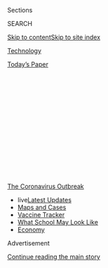 <div id="app">

<div>

<div>

<div>

<div class="NYTAppHideMasthead css-1q2w90k e1suatyy0">

<div class="section css-ui9rw0 e1suatyy2">

<div class="css-eph4ug er09x8g0">

<div class="css-6n7j50">

</div>

<span class="css-1dv1kvn">Sections</span>

<div class="css-10488qs">

<span class="css-1dv1kvn">SEARCH</span>

</div>

[Skip to content](#site-content)[Skip to site
index](#site-index)

</div>

<div id="masthead-section-label" class="css-1wr3we4 eaxe0e00">

[Technology](https://www.nytimes.com/section/technology)

</div>

<div class="css-10698na e1huz5gh0">

</div>

</div>

<div id="masthead-bar-one" class="section hasLinks css-15hmgas e1csuq9d3">

<div class="css-uqyvli e1csuq9d0">

</div>

<div class="css-1uqjmks e1csuq9d1">

</div>

<div class="css-9e9ivx">

[](https://myaccount.nytimes.com/auth/login?response_type=cookie&client_id=vi)

</div>

<div class="css-1bvtpon e1csuq9d2">

[Today’s
Paper](https://www.nytimes.com/section/todayspaper)

</div>

</div>

</div>

</div>

<div data-aria-hidden="false">

<div id="site-content" data-role="main">

<div>

<div class="css-1aor85t" style="opacity:0.000000001;z-index:-1;visibility:hidden">

<div class="css-1hqnpie">

<div class="css-epjblv">

<span class="css-17xtcya">[Technology](/section/technology)</span><span class="css-x15j1o">|</span><span class="css-fwqvlz">Remember
the MOOCs? After Near-Death, They’re
Booming</span>

</div>

<div class="css-k008qs">

<div class="css-1iwv8en">

<span class="css-18z7m18"></span>

<div>

</div>

</div>

<span class="css-1n6z4y">https://nyti.ms/3c3yKd9</span>

<div class="css-1705lsu">

<div class="css-4xjgmj">

<div class="css-4skfbu" data-role="toolbar" data-aria-label="Social Media Share buttons, Save button, and Comments Panel with current comment count" data-testid="share-tools">

  - 
  - 
  - 
  - 
    
    <div class="css-6n7j50">
    
    </div>

  - 
  - 

</div>

</div>

</div>

</div>

</div>

</div>

<div id="NYT_TOP_BANNER_REGION" class="css-13pd83m">

<div>

<div id="styln-prism-menu-1592847958612" class="section interactive-content interactive-size-medium css-1edisqu">

<div class="css-17ih8de interactive-body">

<div id="scroll-container" class="css-1gj85ro">

[<span class="styln-title-wrap"><span class="css-1pje3qr">The
Coronavirus</span><span class="css-1pje3qr">
Outbreak</span></span>](https://www.nytimes.com/news-event/coronavirus?action=click&pgtype=Article&state=default&region=TOP_BANNER&context=storylines_menu)

  - <span class="css-kqxiym" data-emphasize="true">live</span>[Latest
    Updates](https://www.nytimes.com/2020/08/01/world/coronavirus-covid-19.html?action=click&pgtype=Article&state=default&region=TOP_BANNER&context=storylines_menu)
  - [Maps and
    Cases](https://www.nytimes.com/interactive/2020/us/coronavirus-us-cases.html?action=click&pgtype=Article&state=default&region=TOP_BANNER&context=storylines_menu)
  - [Vaccine
    Tracker](https://www.nytimes.com/interactive/2020/science/coronavirus-vaccine-tracker.html?action=click&pgtype=Article&state=default&region=TOP_BANNER&context=storylines_menu)
  - [What School May Look
    Like](https://www.nytimes.com/interactive/2020/07/29/us/schools-reopening-coronavirus.html?action=click&pgtype=Article&state=default&region=TOP_BANNER&context=storylines_menu)
  - [Economy](https://www.nytimes.com/live/2020/07/31/business/stock-market-today-coronavirus?action=click&pgtype=Article&state=default&region=TOP_BANNER&context=storylines_menu)

</div>

</div>

</div>

</div>

</div>

<div id="top-wrapper" class="css-1sy8kpn">

<div id="top-slug" class="css-l9onyx">

Advertisement

</div>

[Continue reading the main
story](#after-top)

<div class="ad top-wrapper" style="text-align:center;height:100%;display:block;min-height:250px">

<div id="top" class="place-ad" data-position="top" data-size-key="top">

</div>

</div>

<div id="after-top">

</div>

</div>

<div>

<div id="sponsor-wrapper" class="css-1hyfx7x">

<div id="sponsor-slug" class="css-19vbshk">

Supported by

</div>

[Continue reading the main
story](#after-sponsor)

<div id="sponsor" class="ad sponsor-wrapper" style="text-align:center;height:100%;display:block">

</div>

<div id="after-sponsor">

</div>

</div>

<div class="css-186x18t">

</div>

<div class="css-1vkm6nb ehdk2mb0">

# Remember the MOOCs? After Near-Death, They’re Booming

</div>

The pioneering online learning networks offer hard-earned lessons for
what works and what doesn’t with online education.

<div class="css-79elbk" data-testid="photoviewer-wrapper">

<div class="css-z3e15g" data-testid="photoviewer-wrapper-hidden">

</div>

<div class="css-1a48zt4 ehw59r15" data-testid="photoviewer-children">

![<span class="css-16f3y1r e13ogyst0" data-aria-hidden="true">Coursera,
based in Mountain View, Calif., is one of the big online learning
networks, known as MOOCs, started nearly a decade ago as university
experiments.</span><span class="css-cnj6d5 e1z0qqy90" itemprop="copyrightHolder"><span class="css-1ly73wi e1tej78p0">Credit...</span><span><span>Jessica
Chou for The New York
Times</span></span></span>](https://static01.nyt.com/images/2020/05/20/business/VIRUS-MOOCS1/merlin_172473702_79fc669f-247a-4260-b67c-a1e4fac274ee-articleLarge.jpg?quality=75&auto=webp&disable=upscale)

</div>

</div>

<div class="css-18e8msd">

<div class="css-vp77d3 epjyd6m0">

<div class="css-hus3qt ey68jwv0" data-aria-hidden="true">

[![Steve
Lohr](https://static01.nyt.com/images/2018/02/20/multimedia/author-steve-lohr/author-steve-lohr-thumbLarge.jpg
"Steve Lohr")](https://www.nytimes.com/by/steve-lohr)

</div>

<div class="css-1baulvz">

By [<span class="css-1baulvz last-byline" itemprop="name">Steve
Lohr</span>](https://www.nytimes.com/by/steve-lohr)

</div>

</div>

  - May 26,
    2020

  - 
    
    <div class="css-4xjgmj">
    
    <div class="css-d8bdto" data-role="toolbar" data-aria-label="Social Media Share buttons, Save button, and Comments Panel with current comment count" data-testid="share-tools">
    
      - 
      - 
      - 
      - 
        
        <div class="css-6n7j50">
        
        </div>
    
      - 
      - 
    
    </div>
    
    </div>

</div>

</div>

<div class="section meteredContent css-1r7ky0e" name="articleBody" itemprop="articleBody">

<div class="css-1fanzo5 StoryBodyCompanionColumn">

<div class="css-53u6y8">

Sandeep Gupta, a technology manager in California, sees the economic
storm caused by the coronavirus as a time “to try to future-proof your
working life.” So he is taking an online course in artificial
intelligence.

Dr. Robert Davidson, an emergency-room physician in Michigan, says the
pandemic has cast “a glaring light on the shortcomings of our public
health infrastructure.” So he is pursuing an online master’s degree in
public health.

Children and college students aren’t the only ones turning to online
education during the coronavirus pandemic. Millions of adults have
signed up for online classes in the last two months, too — a jolt that
could signal a renaissance for big online learning networks that had
struggled for years.

Coursera, in which Mr. Gupta and Dr. Davidson enrolled, added 10 million
new users from mid-March to mid-May, seven times the pace of new
sign-ups in the previous year. Enrollments at edX and Udacity, two
smaller education sites, have jumped by similar multiples.

</div>

</div>

<div class="css-1fanzo5 StoryBodyCompanionColumn">

<div class="css-53u6y8">

“Crises lead to accelerations, and this is best chance ever for online
learning,” said Sebastian Thrun, a co-founder and chairman of Udacity.

Coursera, Udacity and edX sprang up nearly a decade ago as high-profile
university experiments known as MOOCs, for massive open online courses.
They were portrayed as tech-fueled insurgents destined to disrupt the
antiquated ways of traditional higher education. But few people
completed courses, grappling with the same challenges now facing
students forced into distance learning because of the pandemic. Screen
fatigue sets in, and attention strays.

The sites even became a punchline among academics: “Remember the MOOCs?”

</div>

</div>

<div class="css-79elbk" data-testid="photoviewer-wrapper">

<div class="css-z3e15g" data-testid="photoviewer-wrapper-hidden">

</div>

<div class="css-1a48zt4 ehw59r15" data-testid="photoviewer-children">

![<span class="css-16f3y1r e13ogyst0" data-aria-hidden="true">Katie
Kormanik preparing to record a statistics course on
Udacity.</span><span class="css-cnj6d5 e1z0qqy90" itemprop="copyrightHolder"><span class="css-1ly73wi e1tej78p0">Credit...</span><span>Jim
Wilson/The New York
Times</span></span>](https://static01.nyt.com/images/2020/05/20/business/00virus-moocs2/merlin_66789686_bb4e6734-1152-4309-aa77-221048894bd5-articleLarge.jpg?quality=75&auto=webp&disable=upscale)

</div>

</div>

<div class="css-1fanzo5 StoryBodyCompanionColumn">

<div class="css-53u6y8">

But the online ventures adapted through trial and error, gathering
lessons that could provide a road map for schools districts and
universities pushed online. The instructional ingredients of success,
the sites found, include short videos of six minutes or less,
interspersed with interactive drills and tests; online forums where
students share problems and suggestions; and online mentoring and
tutoring.

“Active learning works, and social learning works,” said Anant Agarwal,
founder and chief executive of edX. “And you have to understand that
teaching online and learning online are skills of their own.”

</div>

</div>

<div class="css-1fanzo5 StoryBodyCompanionColumn">

<div class="css-53u6y8">

The proclaimed mission of the MOOCs was to “democratize education.” The
early courses attracted hundreds of thousands of students from around
the
world.

<div id="NYT_MAIN_CONTENT_1_REGION" class="css-9tf9ac">

<div>

<div id="styln-covid-updates-markets" class="section interactive-content interactive-size-medium css-1ftcdic">

<div class="css-17ih8de interactive-body">

<div id="styln-briefing-block">

<div class="briefing-block-header-section">

# [Latest Updates: Economy](https://www.nytimes.com/live/2020/07/31/business/stock-market-today-coronavirus?action=click&pgtype=Article&state=default&region=MAIN_CONTENT_1&context=storylines_live_updates)

</div>

<div class="briefing-block-lb-items">

<div class="briefing-block-update-time">

[34h
ago](https://www.nytimes.com/live/2020/07/31/business/stock-market-today-coronavirus?action=click&pgtype=Article&state=default&region=MAIN_CONTENT_1&context=storylines_live_updates#kodaks-chief-executive-was-given-stock-options-then-the-share-price-spiked-1000-percent)

</div>

<div>

[Kodak’s chief executive was given stock options. Then the share price
spiked 1,000
percent.](https://www.nytimes.com/live/2020/07/31/business/stock-market-today-coronavirus?action=click&pgtype=Article&state=default&region=MAIN_CONTENT_1&context=storylines_live_updates#kodaks-chief-executive-was-given-stock-options-then-the-share-price-spiked-1000-percent)

</div>

<div class="briefing-block-update-time">

[37h
ago](https://www.nytimes.com/live/2020/07/31/business/stock-market-today-coronavirus?action=click&pgtype=Article&state=default&region=MAIN_CONTENT_1&context=storylines_live_updates#fitch-ratings-downgrades-its-outlook-on-us-debt)

</div>

<div>

[Fitch Ratings downgrades its outlook on U.S.
debt.](https://www.nytimes.com/live/2020/07/31/business/stock-market-today-coronavirus?action=click&pgtype=Article&state=default&region=MAIN_CONTENT_1&context=storylines_live_updates#fitch-ratings-downgrades-its-outlook-on-us-debt)

</div>

<div class="briefing-block-update-time">

[43h
ago](https://www.nytimes.com/live/2020/07/31/business/stock-market-today-coronavirus?action=click&pgtype=Article&state=default&region=MAIN_CONTENT_1&context=storylines_live_updates#us-sanctions-more-chinese-officials-over-human-rights-violations-as-tensions-flare)

</div>

<div>

[U.S. sanctions more Chinese officials over human rights violations as
tensions
flare](https://www.nytimes.com/live/2020/07/31/business/stock-market-today-coronavirus?action=click&pgtype=Article&state=default&region=MAIN_CONTENT_1&context=storylines_live_updates#us-sanctions-more-chinese-officials-over-human-rights-violations-as-tensions-flare)

</div>

</div>

<div class="briefing-block-footer">

<div class="briefing-block-footer-meta">

[See more
updates](https://www.nytimes.com/live/2020/07/31/business/stock-market-today-coronavirus?action=click&pgtype=Article&state=default&region=MAIN_CONTENT_1&context=storylines_live_updates)

</div>

<div class="briefing-block-briefinglinks">

<span>More live coverage:</span>
[Global](https://www.nytimes.com/2020/08/01/world/coronavirus-covid-19.html?action=click&pgtype=Article&state=default&region=MAIN_CONTENT_1&context=storylines_live_updates)

</div>

</div>

</div>

</div>

</div>

</div>

</div>

Udacity and Coursera were founded at Stanford University by high-profile
professors in the hot field of artificial intelligence. EdX, created by
the Massachusetts Institute of Technology and Harvard University in
2012, is a nonprofit.

Coursera and Udacity soon attracted money from Silicon Valley’s leading
venture firms. The courses were all free. It was the classic internet
formula: lure a big audience, and figure out a business model later.

Executives eventually discovered that earning credentials for completing
courses and paying fees drove completion rates far higher. Typically, 10
percent or fewer students complete free courses, while the completion
rates for paid courses that grant certificates or degrees range from 40
percent to 90 percent.

A few top-tier universities, such as the University of Michigan and the
Georgia Institute of Technology, offer some full degree programs through
the online platforms. Dr. Davidson is taking Michigan’s public health
course.

</div>

</div>

<div class="css-79elbk" data-testid="photoviewer-wrapper">

<div class="css-z3e15g" data-testid="photoviewer-wrapper-hidden">

</div>

<div class="css-1a48zt4 ehw59r15" data-testid="photoviewer-children">

<div class="css-1xdhyk6 erfvjey0">

<span class="css-1ly73wi e1tej78p0">Image</span>

<div class="css-zjzyr8">

<div data-testid="lazyimage-container" style="height:257.77777777777777px">

</div>

</div>

</div>

<span class="css-16f3y1r e13ogyst0" data-aria-hidden="true">Coursera
added 10 million new users from mid-March to
mid-May.</span><span class="css-cnj6d5 e1z0qqy90" itemprop="copyrightHolder"><span class="css-1ly73wi e1tej78p0">Credit...</span><span>Jessica
Chou for The New York Times</span></span>

</div>

</div>

<div class="css-1fanzo5 StoryBodyCompanionColumn">

<div class="css-53u6y8">

While those academic programs are available, the online schools have
tilted, either cautiously or wholeheartedly, toward skills-focused
courses that match student demand and hiring trends.

</div>

</div>

<div class="css-1fanzo5 StoryBodyCompanionColumn">

<div class="css-53u6y8">

“Our main goal is to solve learning, not the skills problem,” Mr.
Agarwal said. “Though frankly, that’s where the money is.”

Udacity has made the most drastic transformation toward a skills
factory. It has developed dozens of courses on its own and with
corporate collaborators including Google, Amazon and Mercedes. Its
course offerings are largely in digital skills like programming, data
science and artificial intelligence, fields where companies say they
need workers.

“Companies are better positioned to see where the jobs of tomorrow will
be and prepare people for them than universities,” Mr. Thrun said.

Just a couple of years ago, Udacity’s survival was in doubt. When Mr.
Thrun returned to oversee operations in 2018, it was a few months from
running out of cash. Over the next two years, Mr. Thrun laid off about
half the work force. “The worst period of my life,” he recalled.

Today, with 320 employees and 1,300 part-time project reviewers and
mentors, Udacity’s fortunes have improved. It is tightly focused on its
training business, for both individual students and for corporations
that pay Udacity to upgrade the skills of their employees and to advise
them on redeploying workers in digital operations.

The Udacity courses, which it calls nanodegrees, take most students four
to six months to complete, if they put in 10 hours a week. The average
cost is $1,200. The learning is based on projects, rapid feedback —
including project reviews in two hours — and online mentoring.

David Hundley has taken several Udacity courses in data science and
machine learning in the last two years. A business analyst at State
Farm, he wanted to develop tech skills for a better job and brighter
career prospects.

</div>

</div>

<div class="css-1fanzo5 StoryBodyCompanionColumn">

<div class="css-53u6y8">

Today, Mr. Hundley, 30, is proficient in modern software tools like
Python and TensorFlow and has a portfolio of projects on GitHub, where
software developers display their work. In January, he landed a new job
at the insurance company as a machine-learning engineer.

State Farm paid for a couple of the Udacity courses, and he paid for the
others. “It was a hundred-percent worth it,” Mr. Hundley said. “Two
years ago, I didn’t know anything about coding. Now, I’m a
machine-learning engineer.”

</div>

</div>

<div>

</div>

<div class="css-1fanzo5 StoryBodyCompanionColumn">

<div class="css-53u6y8">

Coursera is a hybrid, retaining much of the character of the original
MOOCs, while striving to build a sizable business.

Coursera has raised more than $300 million in venture funding over the
years. It hosts more than 4,000 courses, created mainly by university
professors but also by companies like Google and IBM. The certificate
courses are typically priced at $39 to $79 a month, or a $399 annual
fee. University master’s degree programs start at $15,000 and go up to
$40,000.

But fewer than 10 percent of Coursera students pay for courses; they
take them free. That is part of the company’s mixed model of offering
both free and paid-for learning options, said Jeff Maggioncalda, chief
executive of Coursera, noting that 60 percent of students in its degree
programs try free courses first.

</div>

</div>

<div class="css-1fanzo5 StoryBodyCompanionColumn">

<div class="css-53u6y8">

Some of the most popular courses are not about writing code or making
money. The breakout hit of the pandemic season is “The Science of
Well-Being” by Laurie Santos, a professor of psychology at Yale
University.

</div>

</div>

<div class="css-79elbk" data-testid="photoviewer-wrapper">

<div class="css-z3e15g" data-testid="photoviewer-wrapper-hidden">

</div>

<div class="css-1a48zt4 ehw59r15" data-testid="photoviewer-children">

<div class="css-1xdhyk6 erfvjey0">

<span class="css-1ly73wi e1tej78p0">Image</span>

<div class="css-zjzyr8">

<div data-testid="lazyimage-container" style="height:257.77777777777777px">

</div>

</div>

</div>

<span class="css-16f3y1r e13ogyst0" data-aria-hidden="true">Jeff
Maggioncalda, chief executive of
Coursera.</span><span class="css-cnj6d5 e1z0qqy90" itemprop="copyrightHolder"><span class="css-1ly73wi e1tej78p0">Credit...</span><span>Jessica
Chou for The New York Times</span></span>

</div>

</div>

<div class="css-1fanzo5 StoryBodyCompanionColumn">

<div class="css-53u6y8">

Mr. Maggioncalda describes Coursera as a “managed marketplace,” similar
in concept to Apple’s app store. Coursera determines which institutions
get to publish courses on its platform, and has rules and guidelines for
format standards and price ranges. For degree courses, universities
collect 60 percent of the revenue and Coursera 40 percent. On
certificate courses, mainly in technology and business subjects, the
split is 50-50.

The millions of people flocking to take courses on Coursera in recent
weeks suggest the brand value of its learning network. About half the
company’s 600 employees are product managers, engineers and data
scientists, working to improve the online learning experience and more
effectively market the university courses.

Before the pandemic hit, Coursera projected growth of 30 percent this
year, to more than $200 million. That forecast looks decidedly outdated,
given the surge in the last two months, but how long the trend lasts is
uncertain.

The Covid-19 effect on online learning could broaden the range of
popular subjects, education experts say. But so far, training for the
tech economy is where the digital-learning money lies. With more of work
and everyday life moving online — some of it permanently — that will
probably not change.

“Digital-skills jobs will be where there is greatest demand,” Mr.
Maggioncalda said, “and those jobs will be less likely to be affected by
pandemics in the future.”

</div>

</div>

</div>

<div>

</div>

<div>

</div>

<div>

</div>

<div>

<div id="bottom-wrapper" class="css-1ede5it">

<div id="bottom-slug" class="css-l9onyx">

Advertisement

</div>

[Continue reading the main
story](#after-bottom)

<div id="bottom" class="ad bottom-wrapper" style="text-align:center;height:100%;display:block;min-height:90px">

</div>

<div id="after-bottom">

</div>

</div>

</div>

</div>

</div>

## Site Index

<div>

</div>

## Site Information Navigation

  - [© <span>2020</span> <span>The New York Times
    Company</span>](https://help.nytimes.com/hc/en-us/articles/115014792127-Copyright-notice)

<!-- end list -->

  - [NYTCo](https://www.nytco.com/)
  - [Contact
    Us](https://help.nytimes.com/hc/en-us/articles/115015385887-Contact-Us)
  - [Work with us](https://www.nytco.com/careers/)
  - [Advertise](https://nytmediakit.com/)
  - [T Brand Studio](http://www.tbrandstudio.com/)
  - [Your Ad
    Choices](https://www.nytimes.com/privacy/cookie-policy#how-do-i-manage-trackers)
  - [Privacy](https://www.nytimes.com/privacy)
  - [Terms of
    Service](https://help.nytimes.com/hc/en-us/articles/115014893428-Terms-of-service)
  - [Terms of
    Sale](https://help.nytimes.com/hc/en-us/articles/115014893968-Terms-of-sale)
  - [Site
    Map](https://spiderbites.nytimes.com)
  - [Help](https://help.nytimes.com/hc/en-us)
  - [Subscriptions](https://www.nytimes.com/subscription?campaignId=37WXW)

</div>

</div>

</div>

</div>
